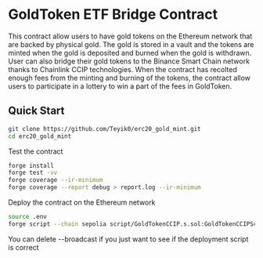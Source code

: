 # GoldToken ETF Bridge Contract

This contract allow users to have gold tokens on the Ethereum network that are backed by physical gold. The gold is stored in a vault and the tokens are minted when the gold is deposited and burned when the gold is withdrawn.
User can also bridge their gold tokens to the Binance Smart Chain network thanks to Chainlink CCIP technologies.
When the contract has recolted enough fees from the minting and burning of the tokens, the contract allow users to participate in a lottery to win a part of the fees in GoldToken.

## Quick Start

```bash
git clone https://github.com/Teyik0/erc20_gold_mint.git
cd erc20_gold_mint
```

Test the contract

```bash
forge install
forge test -vv
forge coverage --ir-minimum
forge coverage --report debug > report.log --ir-minimum
```

Deploy the contract on the Ethereum network

```bash
source .env
forge script --chain sepolia script/GoldTokenCCIP.s.sol:GoldTokenCCIPScript --rpc-url $RPC_URL -vvvv --broadcast
```

You can delete --broadcast if you just want to see if the deployment script is correct
